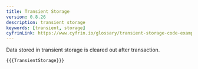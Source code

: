 ```yaml
---
title: Transient Storage
version: 0.8.26
description: transient storage
keywords: [transient, storage]
cyfrinLink: https://www.cyfrin.io/glossary/transient-storage-code-example
---
```


Data stored in transient storage is cleared out after transaction.

```solidity
{{{TransientStorage}}}
```
